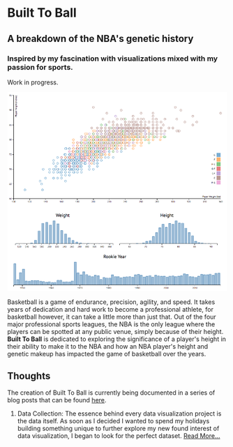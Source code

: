 # Built To Ball
## A breakdown of the NBA's genetic history
### Inspired by my fascination with visualizations mixed with my passion for sports.

Work in progress.

![B2B Screenshot](Screenshot.png)

Basketball is a game of endurance, precision, agility, and speed. It takes years of dedication and hard work to become a professional athlete, for basketball however, it can take a little more than just that. Out of the four major professional sports leagues, the NBA is the only league where the players can be spotted at any public venue, simply because of their height. **Built To Ball** is dedicated to exploring the significance of a player's height in their ability to make it to the NBA and how an NBA player's height and genetic makeup has impacted the game of basketball over the years.

## Thoughts
The creation of Built To Ball is currently being documented in a series of blog posts that can be found [here](https://medium.com/built-to-ball).

1. Data Collection: The essence behind every data visualization project is the data itself. As soon as I decided I wanted to spend my holidays building something unique to further explore my new found interest of data visualization, I began to look for the perfect dataset. [Read More...](https://medium.com/built-to-ball/the-making-of-built-to-ball-e39dba7bbfa2)


